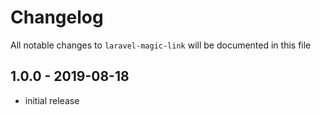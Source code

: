 # Changelog

All notable changes to `laravel-magic-link` will be documented in this file

## 1.0.0 - 2019-08-18

- initial release
